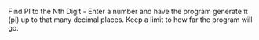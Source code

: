 
Find PI to the Nth Digit - Enter a number and have the program generate π (pi) up to that many decimal places. Keep a limit to how far the program will go.


